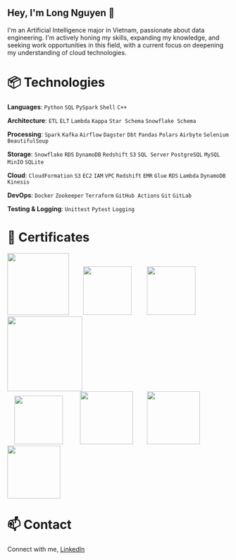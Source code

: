 ## Hey, I'm Long Nguyen 👋

I'm an Artificial Intelligence major in Vietnam, passionate about data engineering. I'm actively honing my skills, expanding my knowledge, and seeking work opportunities in this field, with a current focus on deepening my understanding of cloud technologies.

# 📦 Technologies

**Languages**: `Python` `SQL` `PySpark` `Shell` `C++`

**Architecture**: `ETL` `ELT` `Lambda` `Kappa` `Star Schema` `Snowflake Schema`

**Processing**: `Spark` `Kafka` `Airflow` `Dagster` `Dbt` `Pandas` `Polars` `Airbyte` `Selenium` `BeautifulSoup` <!--`Seaborn` `Matplotlib`-->

**Storage**: `Snowflake` `RDS` `DynamoDB` `Redshift` `S3` `SQL Server` `PostgreSQL` `MySQL` `MinIO` `SQLite`

**Cloud**: `CloudFormation` `S3` `EC2` `IAM` `VPC` `Redshift` `EMR` `Glue` `RDS` `Lambda` `DynamoDB` `Kinesis` <!--`CloudWatch` -->

**DevOps**: `Docker` `Zookeeper` `Terraform` `GitHub Actions` `Git` `GitLab`

**Testing & Logging**: `Unittest` `Pytest` `Logging`

# 📢 Certificates
<img src="https://github.com/user-attachments/assets/55c5b142-299b-4b09-b353-bac9623613a5" width="140px" style="display:inline-block;">
&nbsp;&nbsp;&nbsp;&nbsp;&nbsp;&nbsp;
<img src="https://github.com/user-attachments/assets/11bc2c30-8171-465c-833c-061776d48690" width="110px" style="display:inline-block;">
&nbsp;&nbsp;&nbsp;&nbsp;&nbsp;&nbsp;&nbsp;
<img src="https://github.com/user-attachments/assets/8cb6179d-457d-491d-9164-16aa76c89a78" width="110px" style="display:inline-block;">
&nbsp;&nbsp;&nbsp;&nbsp;
<img src="https://github.com/user-attachments/assets/c33cfb94-6006-4528-942b-29700c4e106e" width="170px" style="display:inline-block;"> <br>
&nbsp;&nbsp;&nbsp;
<img src="https://github.com/user-attachments/assets/0dc9c966-a621-4828-bd5c-0c93e397ce18" width="110px" style="display:inline-block;">
&nbsp;&nbsp;&nbsp;&nbsp;&nbsp;&nbsp;&nbsp;&nbsp;
<img src="https://github.com/user-attachments/assets/0f6862ec-e550-4736-aaf8-7dbdad321811" width="120px" style="display:inline-block;">
&nbsp;&nbsp;&nbsp;&nbsp;&nbsp;&nbsp
<img src="https://github.com/user-attachments/assets/cad04b7f-573b-4d92-be61-985a9efab470" width="120px" style="display:inline-block;">
&nbsp;&nbsp;&nbsp;&nbsp;&nbsp;&nbsp;
<img src="https://github.com/user-attachments/assets/4ab3a840-ac1c-4031-ad81-90dd2b54e311" width="120px" style="display:inline-block;"> 
<!-- &nbsp;&nbsp;&nbsp;&nbsp;&nbsp;
<img src="https://github.com/user-attachments/assets/19c715da-2dd2-4cfd-9b09-3283831241fb" width="120px" style="display:inline-block;">  -->






<!--# ⚡ Fun fact

- One-Punch Man is my favorite anime.
- I enjoy listening to gentle songs, but sometimes I also like remixes.
- I'm 21 years old but I don't know how to swim.
-->

# 📫 Contact

Connect with me, [LinkedIn](https://www.linkedin.com/in/long-nguyen-de203/)


